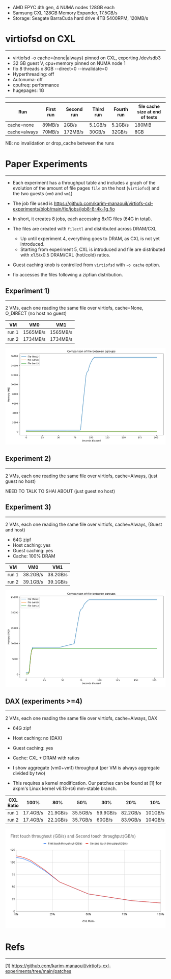 
- AMD EPYC 4th gen, 4 NUMA nodes 128GB each
- Samsung CXL 128GB Memory Expander, 17.5GB/s
- Storage: Seagate BarraCuda hard drive 4TB 5400RPM, 120MB/s

# virtiofsd on CXL
---
- virtiofsd -o cache={none|always} pinned on CXL, exporting /dev/sdb3
- 32 GB guest V,  cpu+memory pinned on NUMA node 1
- fio 8 threads x 8GB --direct=0 --invalidate=0
- Hyperthreading: off
- Autonuma: off
- cpufreq: performance
- hugepages: 1G
****

| Run          | First run | Second run | Third run | Fourth run | file cache size at end of tests |
| ------------ | --------- | ---------- | --------- | ---------- | ------------------------------- |
| cache=none   | 89MB/s    | 2GB/s      | 5.1GB/s   | 5.1GB/s    | 180MiB                          |
| cache=always | 70MB/s    | 172MB/s    | 30GB/s    | 32GB/s     | 8GB                             |

NB: no invalidation or drop_cache between the runs

# Paper Experiments
---
- Each experiment has a throughput table and includes a graph of the evolution of the amount of file pages `file` on the host (`virtiofsd`) and the two guests (`vm0` and `vm1`) 

- The job file used is https://github.com/karim-manaouil/virtiofs-cxl-experiments/blob/main/fio/jobs/job8-8-4k-1g.fio
- In short, it creates 8 jobs, each accessing 8x1G files (64G in total). 

- The files are created with `filectl` and distributed across DRAM/CXL
    - Up until experiment 4, everything goes to DRAM, as CXL is not yet introduced.
    - Starting from experiment 5, CXL is introduced and file are distributed with x1.5/x0.5 DRAM/CXL (hot/cold) ratios.

- Guest caching knob is controlled from `virtiofsd` with `-o cache` option.

- fio accesses the files following a zipfian distribution.
## Experiment 1)
---
2 VMs, each one reading the same file over virtiofs, cache=None, O_DIRECT (no host no guest)

| VM    | VM0      | VM1      |
| ----- | -------- | -------- |
| run 1 | 1565MB/s | 1565MB/s |
| run 2 | 1734MB/s | 1734MB/s |

![](exp1.png)

## Experiment 2)
---
2 VMs, each one reading the same file over virtiofs, cache=Always, (just guest no host)

NEED TO TALK TO SHAI ABOUT (just guest no host)

## Experiment 3)
---
2 VMs, each one reading the same file over virtiofs, cache=Always, (Guest and host)
- 64G zipf
- Host caching: yes
- Guest caching: yes
- Cache: 100% DRAM

| VM    | VM0      | VM1      |
| ----- | -------- | -------- |
| run 1 | 38.2GB/s | 38.2GB/s |
| run 2 | 39.1GB/s | 39.1GB/s |

![](exp3.png)

## DAX (experiments >=4)
---
2 VMs, each one reading the same file over virtiofs, cache=Always, DAX
- 64G zipf
- Host caching: no (DAX)
- Guest caching: yes 
- Cache: CXL + DRAM with ratios

- I show aggregate (vm0+vm1) throughput (per VM is always aggregate divided by two)
- This requires a kernel modification. Our patches can be found at [1] for akpm's Linux kernel v6.13-rc6 mm-stable branch.

| CXL Ratio | 100%     | 80%      | 50%      | 30%      | 20%      | 10%     | 5%      | 0%      |
| --------- | -------- | -------- | -------- | -------- | -------- | ------- | ------- | ------- |
| run 1     | 17.4GB/s | 21.9GB/s | 35.5GB/s | 59.9GB/s | 82.2GB/s | 101GB/s | 107GB/s | 110GB/s |
| run 2     | 17.4GB/s | 22.1GB/s | 35.7GB/s | 60GB/s   | 83.9GB/s | 104GB/s | 110GB/s | 113GB/s |

![](ratio_throughput.png)

# Refs
---
[1] https://github.com/karim-manaouil/virtiofs-cxl-experiments/tree/main/patches
